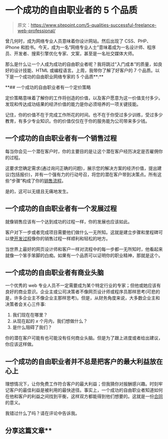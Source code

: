# 一个成功的自由职业者的 5 个品质

> 原文：<https://www.sitepoint.com/5-qualities-successful-freelance-web-professional/>

曾几何时，成为网络专业人员意味着你设计网站。然后出现了 CSS、PHP、iPhone 和脸书。今天，成为一名“网络专业人士”意味着成为一名设计师、程序员、开发者、搜索引擎优化专家、文案，甚至是一名社交媒体大师。

那么是什么让一个人成为成功的自由职业者呢？我将跳过“入门成本”的质量，如良好的设计技能、HTML 或编程语言。上周，我带你了解了好客户的 7 个品质。以下是一个成功的自由职业网络专家的 5 个品质**:**

 **## 一个成功的自由职业者有一个定价策略

定价策略意味着了解你的工作将创造的价值，以及客户愿意为这一价值支付多少。发现和传达成功结果的经济价值的能力是你必须培养的一项关键技能。

记住，你的价值不在于完成工作所花的时间。也不在于你受过多少训练，受过多少教育，有多少专业知识。你的价值仅仅在于你的服务能为公司带来多少钱。

## 一个成功的自由职业者有一个销售过程

每当你会见一个潜在客户时，你的主要目的是让这个潜在客户经历决定是否雇佣你的过程。

这要求您确定需求(通过询问正确的问题)，展示您的解决方案的经济价值，提出建议(包括报价)，并有一个强有力的行动号召，将您的潜在客户带到决策点。所有这些“步骤”构成了你的[销售流程](https://www.sitepoint.com/understanding-the-sales-cycle-our-client-is-ready-to-buy-but-are-you-ready-to-sell/)。

是的，这可以无缝且无痛地发生。

## 一个成功的自由职业者有一个发展过程

就像销售应该有一个达到成功的过程一样，你的发展也应该如此。

客户对下一步或者完成项目需要他们做什么一无所知。这就是建立步骤和里程碑可以使[开发过程](https://www.sitepoint.com/web-design-workflow-made-easy/)像你的销售过程一样顺利和轻松的地方。

当世界上最好的网页设计师和客户一样对流程中的每一步都一无所知时，他看起来就像一个笨手笨脚的白痴。如果有一个品质可以证明你的职业精神，那就是这个。

## 一个成功的自由职业者有商业头脑

一个优秀的 web 专业人员不一定需要成为某个特定行业的专家；但他或她应该有良好的商业意识。企业主或公司决策者不像网页设计师或程序员那样思考(可悲的是，许多企业主不像企业主那样思考)。但是，从财务角度来说，大多数企业主和决策者会关心三件事:

1.  我们现在在哪里？
2.  从现在起的 *x* 个月内，我们想做什么？
3.  是什么阻碍了我们？

你的潜在客户可能有也可能没有任何商业头脑。但是为了跟上进度或者给出建议，你应该这样做。

## 一个成功的自由职业者并不总是把客户的最大利益放在心上

理想情况下，让你免费工作符合客户的最大利益；但我猜你对报酬感兴趣。时刻牢记客户的最佳利益是被利用的最快途径。事实上，一个成功的自由职业者知道如何在他和客户的利益之间找到平衡，这样双方都能得到他们想要的。这就是一份[合同](https://www.sitepoint.com/bulletproof-web-design-contract/)的意义。

我错过什么了吗？请在评论中告诉我。

## 分享这篇文章**